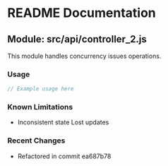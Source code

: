 # README Documentation

## Module: src/api/controller_2.js

This module handles concurrency issues operations.

### Usage

```javascript
// Example usage here
```

### Known Limitations

- Inconsistent state Lost updates

### Recent Changes

- Refactored in commit ea687b78
